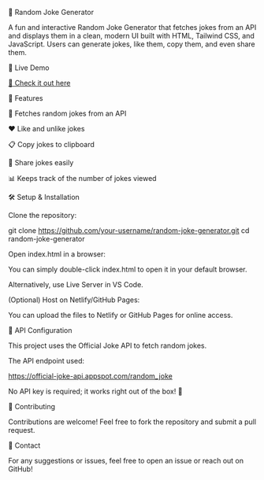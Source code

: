 📌 Random Joke Generator

 

A fun and interactive Random Joke Generator that fetches jokes from an API and displays them in a clean, modern UI built with HTML, Tailwind CSS, and JavaScript. Users can generate jokes, like them, copy them, and even share them.

🚀 Live Demo

[🔗 Check it out here](https://velvety-lollipop-68d701.netlify.app/)

🎯 Features

📢 Fetches random jokes from an API

❤️ Like and unlike jokes

📋 Copy jokes to clipboard

📢 Share jokes easily

📊 Keeps track of the number of jokes viewed

🛠️ Setup & Installation

Clone the repository:

git clone https://github.com/your-username/random-joke-generator.git
cd random-joke-generator

Open index.html in a browser:

You can simply double-click index.html to open it in your default browser.

Alternatively, use Live Server in VS Code.

(Optional) Host on Netlify/GitHub Pages:

You can upload the files to Netlify or GitHub Pages for online access.

🔑 API Configuration

This project uses the Official Joke API to fetch random jokes.

The API endpoint used:

https://official-joke-api.appspot.com/random_joke

No API key is required; it works right out of the box! 🎉


🤝 Contributing

Contributions are welcome! Feel free to fork the repository and submit a pull request.


📧 Contact

For any suggestions or issues, feel free to open an issue or reach out on GitHub!

